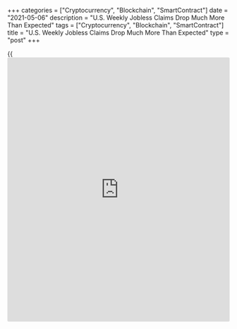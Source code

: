 +++
categories = ["Cryptocurrency", "Blockchain", "SmartContract"]
date = "2021-05-06"
description = "U.S. Weekly Jobless Claims Drop Much More Than Expected"
tags = ["Cryptocurrency", "Blockchain", "SmartContract"]
title = "U.S. Weekly Jobless Claims Drop Much More Than Expected"
type = "post"
+++

{{<iframe id="large-banner" src="https://www.bounty.group/#slide=6.0" width="100%" height="600" scrolling="no" style="border: 0px solid rgb(216, 221, 230); border-radius: 3px;">}}

With the more closely watched monthly jobs report looming, the Labor
Department released a report on Thursday showing first-time claims for
U.S. unemployment benefits fell by much more than expected in the week
ended May 1st.

The report said initial jobless claims slid to 498,000, a decrease of
92,000 from the previous week's revised level of 590,000.

Economists had expected initial jobless claims to edge down to 540,000
from the 553,000 originally reported for the previous week.

With the much bigger than expected decrease, jobless claims once again
fell to their lowest level since hitting 256,000 in the week ended March
14, 2020.

For comments and feedback [contact](https://www.playgroundfx.com/contact/): editorial@rtt[news](https://www.letsplayfx.com/blog/forex-news-website/).com

[Economic News][1]

 **What parts of the world are seeing the best (and worst) economic
performances lately? Click[here][2] to check out our [Econ Scorecard][2]
and find out! See up-to-the-moment [ranking](https://www.playgroundfx.com/blog/crypto-exchange-ranking/)s for the best and worst
performers in [GDP][3], [unemployment rate][4], [inflation][5] and much
more.**

   1. www.rtt[news](https://www.letsplayfx.com/blog/forex-news-website/).com/Content/EconomicNews.aspx
   2. www.rtt[news](https://www.letsplayfx.com/blog/forex-news-website/).com/economic-scorecard/world-rank/unemployment-rate/highest-performance.aspx
   3. www.rtt[news](https://www.letsplayfx.com/blog/forex-news-website/).com/economic-scorecard/world-rank/GDP/highest-performance.aspx
   4. www.rtt[news](https://www.letsplayfx.com/blog/forex-news-website/).com/economic-scorecard/world-rank/unemployment-rate/lowest-performance.aspx
   5. www.rtt[news](https://www.letsplayfx.com/blog/forex-news-website/).com/economic-scorecard/world-rank/CPI/highest-performance.aspx